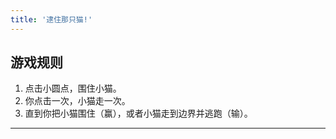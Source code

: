 ```yaml
---
title: '逮住那只猫!'
---
```

## 游戏规则

1. 点击小圆点，围住小猫。
2. 你点击一次，小猫走一次。
3. 直到你把小猫围住（赢），或者小猫走到边界并逃跑（输）。

---

<div align="center">
  <div id="catch-the-cat"></div>
</div>

<script src="/js/catch-the-cat/phaser.min.js"></script>
<script src="/js/catch-the-cat/catch-the-cat.js"></script>
<script defer="defer" src="/js/catch-the-cat/game.js"></script>

